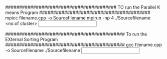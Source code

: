########################################
TO run the Parallel K means Program
########################################
mpicc filename.cpp -o Sourcefilename
mpirun -np 4 ./Sourcefilename <no.of cluster> <Input File><Output File>


###########################################
To run the EXternal Sorting Program
###########################################
gcc filename.cpp -o Sourcefilename
./Sourcefilename <Input file> <Outfile File>